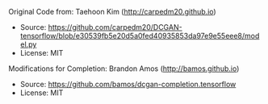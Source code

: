  Original Code from: Taehoon Kim (http://carpedm20.github.io)
   + Source: https://github.com/carpedm20/DCGAN-tensorflow/blob/e30539fb5e20d5a0fed40935853da97e9e55eee8/model.py
   + License: MIT
   
 Modifications for Completion: Brandon Amos (http://bamos.github.io)
   + Source: https://github.com/bamos/dcgan-completion.tensorflow
   + License: MIT
